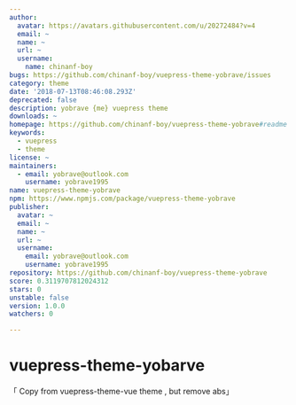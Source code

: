 ```yaml
---
author:
  avatar: https://avatars.githubusercontent.com/u/20272484?v=4
  email: ~
  name: ~
  url: ~
  username:
    name: chinanf-boy
bugs: https://github.com/chinanf-boy/vuepress-theme-yobrave/issues
category: theme
date: '2018-07-13T08:46:08.293Z'
deprecated: false
description: yobrave {me} vuepress theme
downloads: ~
homepage: https://github.com/chinanf-boy/vuepress-theme-yobrave#readme
keywords:
  - vuepress
  - theme
license: ~
maintainers:
  - email: yobrave@outlook.com
    username: yobrave1995
name: vuepress-theme-yobrave
npm: https://www.npmjs.com/package/vuepress-theme-yobrave
publisher:
  avatar: ~
  email: ~
  name: ~
  url: ~
  username:
    email: yobrave@outlook.com
    username: yobrave1995
repository: https://github.com/chinanf-boy/vuepress-theme-yobrave
score: 0.3119707812024312
stars: 0
unstable: false
version: 1.0.0
watchers: 0

---
```


# vuepress-theme-yobarve 

「 Copy from vuepress-theme-vue theme , but remove abs」


